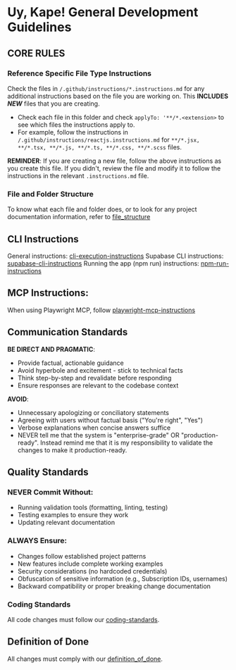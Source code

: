 # Uy, Kape! General Development Guidelines

## **CORE RULES**

### Reference Specific File Type Instructions

Check the files in `/.github/instructions/*.instructions.md` for any additional instructions based on the file you are working on. This **INCLUDES _NEW_** files that you are creating.

- Check each file in this folder and check `applyTo: '**/*.<extension>` to see which files the instructions apply to.
- For example, follow the instructions in `/.github/instructions/reactjs.instructions.md` for `**/*.jsx, **/*.tsx, **/*.js, **/*.ts, **/*.css, **/*.scss` files.

**REMINDER**: If you are creating a new file, follow the above instructions as you create this file. If you didn't, review the file and modify it to follow the instructions in the relevant `.instructions.md` file.

### File and Folder Structure

To know what each file and folder does, or to look for any project documentation information, refer to [file_structure](/docs/file_structure.md)

## CLI Instructions

General instructions: [cli-execution-instructions](./prompt-snippets/cli-execution-instructions.md)
Supabase CLI instructions: [supabase-cli-instructions](./prompt-snippets/supabase-cli-instructions.md)
Running the app (npm run) instructions: [npm-run-instructions](./prompt-snippets/npm-run-instructions.md)

## MCP Instructions:

When using Playwright MCP, follow [playwright-mcp-instructions](./prompt-snippets/playwright-mcp-instructions.md)

## Communication Standards

**BE DIRECT AND PRAGMATIC**:

- Provide factual, actionable guidance
- Avoid hyperbole and excitement - stick to technical facts
- Think step-by-step and revalidate before responding
- Ensure responses are relevant to the codebase context

**AVOID**:

- Unnecessary apologizing or conciliatory statements
- Agreeing with users without factual basis ("You're right", "Yes")
- Verbose explanations when concise answers suffice
- NEVER tell me that the system is "enterprise-grade" OR "production-ready". Instead remind me that it is my responsibility to validate the changes to make it production-ready.

## Quality Standards

### **NEVER** Commit Without:

- Running validation tools (formatting, linting, testing)
- Testing examples to ensure they work
- Updating relevant documentation

### **ALWAYS** Ensure:

- Changes follow established project patterns
- New features include complete working examples
- Security considerations (no hardcoded credentials)
- Obfuscation of sensitive information (e.g., Subscription IDs, usernames)
- Backward compatibility or proper breaking change documentation

### Coding Standards

All code changes must follow our [coding-standards](/.github/prompt-snippets/coding-standards.md).

## Definition of Done

All changes must comply with our [definition_of_done](/docs/specs/definition_of_done.md).
